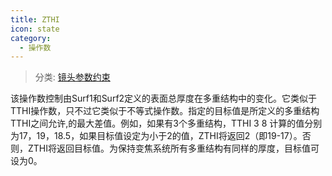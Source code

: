 ```yaml
---
title: ZTHI
icon: state
category:
  - 操作数
---
```


> 分类: [镜头参数约束](/hb/operands/130/871/  "Zemax 操作数 镜头参数约束")

该操作数控制由Surf1和Surf2定义的表面总厚度在多重结构中的变化。它类似于TTHI操作数，只不过它类似于不等式操作数。指定的目标值是所定义的多重结构TTHI之间允许,的最大差值。例如，如果有3个多重结构，TTHI 3 8 计算的值分别为17，19，18.5，如果目标值设定为小于2的值，ZTHI将返回2（即19-17）。否则，ZTHI将返回目标值。为保持变焦系统所有多重结构有同样的厚度，目标值可设为0。